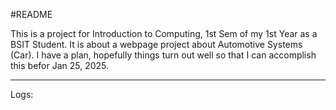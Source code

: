 #README

This is a project for Introduction to Computing, 1st Sem of my 1st Year as a BSIT Student. 
It is about a webpage project about Automotive Systems (Car).
I have a plan, hopefully things turn out well so that I can accomplish this befor Jan 25, 2025.

---
Logs:
